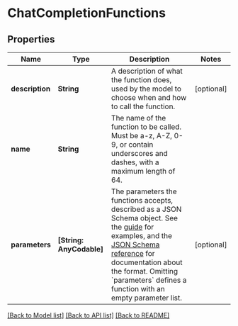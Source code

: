# ChatCompletionFunctions

## Properties
Name | Type | Description | Notes
------------ | ------------- | ------------- | -------------
**description** | **String** | A description of what the function does, used by the model to choose when and how to call the function. | [optional] 
**name** | **String** | The name of the function to be called. Must be a-z, A-Z, 0-9, or contain underscores and dashes, with a maximum length of 64. | 
**parameters** | **[String: AnyCodable]** | The parameters the functions accepts, described as a JSON Schema object. See the [guide](/docs/guides/function-calling) for examples, and the [JSON Schema reference](https://json-schema.org/understanding-json-schema/) for documentation about the format.   Omitting &#x60;parameters&#x60; defines a function with an empty parameter list. | [optional] 

[[Back to Model list]](../README.md#documentation-for-models) [[Back to API list]](../README.md#documentation-for-api-endpoints) [[Back to README]](../README.md)


